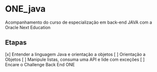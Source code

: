 # ONE_java
Acompanhamento do curso de especialização em back-end JAVA com a Oracle Next Education

## Etapas

[x] Entender a linguagem Java e orientação a objetos
[ ] Orientação a Objetos
[ ] Manipule listas, consuma uma API e lide com exceções
[ ] Encare o Challenge Back End ONE
